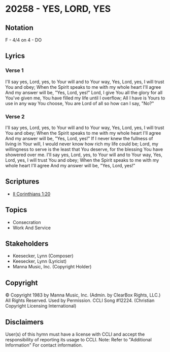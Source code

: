 # 20258 - YES, LORD, YES

## Notation

F - 4/4 on 4 - DO

## Lyrics

### Verse 1

I'll say yes, Lord, yes, to Your will and to Your way, Yes, Lord, yes, I will trust You and obey; When the Spirit speaks to me with my whole heart I'll agree And my answer will be, "Yes, Lord, yes!" Lord, I give You all the glory for all You've given me, You have filled my life until I overflow; All I have is Yours to use in any way You choose, You are Lord of all so how can I say, "No?"

### Verse 2

I'll say yes, Lord, yes, to Your will and to Your way, Yes, Lord, yes, I will trust You and obey; When the Spirit speaks to me with my whole heart I'll agree And my answer will be, "Yes, Lord, yes!" If I never knew the fullness of living in Your will, I would never know how rich my life could be; Lord, my willingness to serve is the least that You deserve, for the blessing You have showered over me. I'll say yes, Lord, yes, to Your will and to Your way, Yes, Lord, yes, I will trust You and obey; When the Spirit speaks to me with my whole heart I'll agree And my answer will be, "Yes, Lord, yes!"


## Scriptures

- [II Corinthians 1:20](https://www.biblegateway.com/passage/?search=II%20Corinthians%201%3A20)

## Topics

- Consecration
- Work And Service

## Stakeholders

- Keesecker, Lynn (Composer)
- Keesecker, Lynn (Lyricist)
- Manna Music, Inc. (Copyright Holder)

## Copyright

© Copyright 1983 by  Manna Music, Inc. (Admin. by ClearBox Rights, LLC.) All Rights Reserved. Used by Permission. CCLI Song #12224.
(Christian Copyright Licensing International)

## Disclaimers

User(s) of this hymn must have a license with CCLI and accept the responsibility of reporting its usage to CCLI.
Note: Refer to "Additional Information" For contact information.

